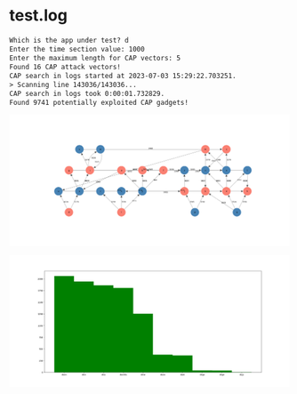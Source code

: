 # test.log

```text
Which is the app under test? d
Enter the time section value: 1000
Enter the maximum length for CAP vectors: 5
Found 16 CAP attack vectors!
CAP search in logs started at 2023-07-03 15:29:22.703251.
> Scanning line 143036/143036...
CAP search in logs took 0:00:01.732829.
Found 9741 potentially exploited CAP gadgets!
```
![graph](https://github.com/edoardottt/offensive-onos/blob/main/detection/log-analysis/tests/v3/graph.png)

![distribution](https://github.com/edoardottt/offensive-onos/blob/main/detection/log-analysis/tests/v3/distribution.png)
